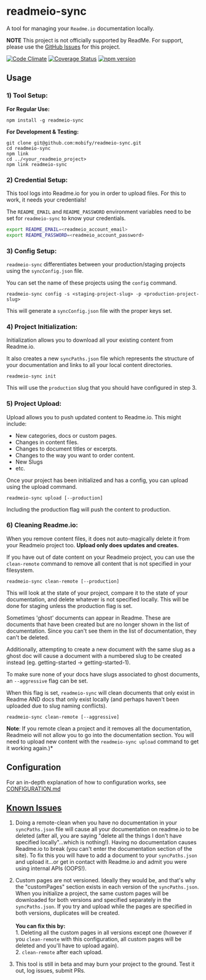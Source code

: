 # readmeio-sync
A tool for managing your `Readme.io` documentation locally.

**NOTE** This project is not officially supported by ReadMe. For support, please use the [GitHub Issues](https://github.com/haroldtreen/readmeio-sync/issues) for this project.

[![Code Climate](https://codeclimate.com/github/mobify/readmeio-sync/badges/gpa.svg)](https://codeclimate.com/github/mobify/readmeio-sync)
[![Coverage Status](https://coveralls.io/repos/mobify/readmeio-sync/badge.svg?branch=master&service=github)](https://coveralls.io/github/mobify/readmeio-sync?branch=master)
[![npm version](https://badge.fury.io/js/readmeio-sync.svg)](https://badge.fury.io/js/readmeio-sync)

## Usage

### 1) Tool Setup:

**For Regular Use:**
```
npm install -g readmeio-sync
```

**For Development & Testing:**

```
git clone git@github.com:mobify/readmeio-sync.git
cd readmeio-sync
npm link
cd ../<your_readmeio_project>
npm link readmeio-sync
```

### 2) Credential Setup:
This tool logs into Readme.io for you in order to upload files. For this to work, it needs your credentials!

The `README_EMAIL` and `README_PASSWORD` environment variables need to be set for `readmeio-sync` to know your credentials.

```bash
export README_EMAIL=<readmeio_account_email>
export README_PASSWORD=<readmeio_account_password>
```

### 3) Config Setup:
`readmeio-sync` differentiates between your production/staging projects using the `syncConfig.json` file.

You can set the name of these projects using the `config` command.

```
readmeio-sync config -s <staging-project-slug> -p <production-project-slug>
```
This will generate a `syncConfig.json` file with the proper keys set.

### 4) Project Initialization:
Initialization allows you to download all your existing content from Readme.io.

It also creates a new `syncPaths.json` file which represents the structure of your documentation and links to all your local content directories.

```
readmeio-sync init
```

This will use the `production` slug that you should have configured in step 3.

### 5) Project Upload:
Upload allows you to push updated content to Readme.io. This might include:

* New categories, docs or custom pages.
* Changes in content files.
* Changes to document titles or excerpts.
* Changes to the way you want to order content.
* New Slugs
* etc.

Once your project has been initialized and has a config, you can upload using the upload command.

```
readmeio-sync upload [--production]
```
Including the production flag will push the content to production.

### 6) Cleaning Readme.io:
When you remove content files, it does not auto-magically delete it from your Readmeio project too. **Upload only does updates and creates.**

If you have out of date content on your Readmeio project, you can use the `clean-remote` command to remove all content that is not specified in your filesystem.

```
readmeio-sync clean-remote [--production]
```

This will look at the state of your project, compare it to the state of your documentation, and delete whatever is not specified locally. This will be done for staging unless the production flag is set.

Sometimes 'ghost' documents can appear in Readme. These are documents that have been created but are no longer shown in the list of documentation. Since you can't see them in the list of documentation, they can't be deleted.

Additionally, attempting to create a new document with the same slug as a ghost doc will cause a document with a numbered slug to be created instead (eg. getting-started -> getting-started-1).

To make sure none of your docs have slugs associated to ghost documents, an `--aggressive` flag can be set.

When this flag is set, `readmeio-sync` will clean documents that only exist in Readme AND docs that only exist locally (and perhaps haven't been uploaded due to slug naming conflicts).

```
readmeio-sync clean-remote [--aggressive]
```

**Note**: If you remote clean a project and it removes all the documentation, Readmeio will not allow you to go into the documentation section. You will need to upload new content with the `readmeio-sync upload` command to get it working again.)*


## Configuration

For an in-depth explanation of how to configuration works, see [CONFIGURATION.md](https://github.com/mobify/readmeio-sync/blob/master/CONFIGURATION.md)


## [Known Issues](https://github.com/mobify/readmeio-sync/issues)

1. Doing a remote-clean when you have no documentation in your `syncPaths.json` file will cause all your documentation on readme.io to be deleted (after all, you are saying "delete all the things I don't have specified locally"...which is nothing!). Having no documentation causes Readme.io to break (you can't enter the documentation section of the site). To fix this you will have to add a document to your `syncPaths.json` and upload it...or get in contact with Readme.io and admit you were using internal APIs (OOPS!).

1. Custom pages are not versioned. Ideally they would be, and that's why the "customPages" section exists in each version of the `syncPaths.json`. When you initialize a project, the same custom pages will be downloaded for both versions and specified separately in the `syncPaths.json`. If you try and upload while the pages are specified in both versions, duplicates will be created. <br/><br/> **You can fix this by:**
<br />1. Deleting all the custom pages in all versions except one (however if you `clean-remote` with this configuration, all custom pages will be deleted and you'll have to upload again). <br/>2. `clean-remote` after each upload.

1. This tool is still in beta and may burn your project to the ground. Test it out, log issues, submit PRs.
